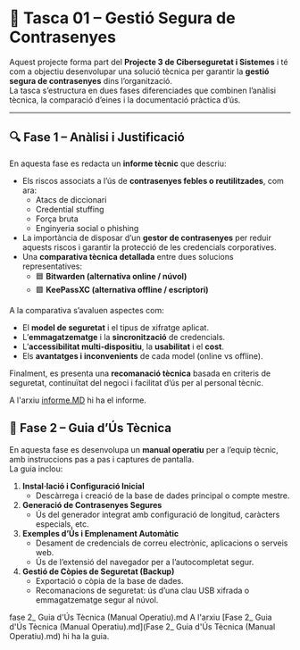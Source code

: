 # 🧩 Tasca 01 – Gestió Segura de Contrasenyes

Aquest projecte forma part del **Projecte 3 de Ciberseguretat i Sistemes** i té com a objectiu desenvolupar una solució tècnica per garantir la **gestió segura de contrasenyes** dins l’organització.  
La tasca s’estructura en dues fases diferenciades que combinen l’anàlisi tècnica, la comparació d’eines i la documentació pràctica d’ús.

---

## 🔍 Fase 1 – Anàlisi i Justificació

En aquesta fase es redacta un **informe tècnic** que descriu:

- Els riscos associats a l’ús de **contrasenyes febles o reutilitzades**, com ara:
  - Atacs de diccionari  
  - Credential stuffing  
  - Força bruta  
  - Enginyeria social o phishing
- La importància de disposar d’un **gestor de contrasenyes** per reduir aquests riscos i garantir la protecció de les credencials corporatives.
- Una **comparativa tècnica detallada** entre dues solucions representatives:
  - 🟦 **Bitwarden (alternativa online / núvol)**  
  - 🟩 **KeePassXC (alternativa offline / escriptori)**  

A la comparativa s’avaluen aspectes com:
- El **model de seguretat** i el tipus de xifratge aplicat.  
- L’**emmagatzematge** i la **sincronització** de credencials.  
- L’**accessibilitat multi-dispositiu**, la **usabilitat** i el **cost**.  
- Els **avantatges i inconvenients** de cada model (online vs offline).  

Finalment, es presenta una **recomanació tècnica** basada en criteris de seguretat, continuïtat del negoci i facilitat d’ús per al personal tècnic.

 A l'arxiu [informe.MD](informe.MD) hi ha el informe.

## 🧭 Fase 2 – Guia d’Ús Tècnica

En aquesta fase es desenvolupa un **manual operatiu** per a l’equip tècnic, amb instruccions pas a pas i captures de pantalla.  
La guia inclou:

1. **Instal·lació i Configuració Inicial**  
   - Descàrrega i creació de la base de dades principal o compte mestre.  
2. **Generació de Contrasenyes Segures**  
   - Ús del generador integrat amb configuració de longitud, caràcters especials, etc.  
3. **Exemples d’Ús i Emplenament Automàtic**  
   - Desament de credencials de correu electrònic, aplicacions o serveis web.  
   - Ús de l’extensió del navegador per a l’autocompletat segur.  
4. **Gestió de Còpies de Seguretat (Backup)**  
   - Exportació o còpia de la base de dades.  
   - Recomanacions de seguretat: ús d’una clau USB xifrada o emmagatzematge segur al núvol.

fase 2_ Guia d'Ús Tècnica (Manual Operatiu).md
 A l'arxiu [Fase 2_ Guia d'Ús Tècnica (Manual Operatiu).md](Fase 2_ Guia d'Ús Tècnica (Manual Operatiu).md) hi ha la guia.



